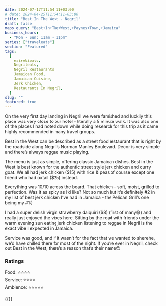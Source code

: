 ```yaml
---
date: 2024-07-17T11:54:11+03:00
# date: 2024-04-25T11:54:11+03:00
title: "Best In The West - Negril"
draft: false
maps_query: "Best+In+The+West,+Paynes+Town,+Jamaica"
business_hours:
  - "Mon - Sun: 11am - 11pm"
series: ["traveleats"]
section: "Featured"
tags:
  [
    nairobieats,
    Negrileats,
    Negril Restaurants,
    Jamaican Food,
    Jamaican Cuisine,
    Jerk Chicken,
    Restaurants In Negril,
  ]
slug: ""
featured: true
---
```


On the very first day landing in Negril we were famished and luckily this place was very close to our hotel - literally a 5 minute walk. It was also one of the places I had noted down while doing research for this trip as it came highly recommended in many travel groups.

Best in the West can be described as a street food restaurant that is right by the roadside along Negril’s Norman Manley Boulevard. Decor is very simple and there’s always reggae music playing.

The menu is just as simple, offering classic Jamaican dishes. Best in the West is best known for the authentic street style jerk chicken and curry goat. We all had jerk chicken ($15) with rice & peas of course except one friend who had oxtail ($25) instead.

Everything was 10/10 across the board. That chicken - soft, moist, grilled to perfection. Was it as spicy as I’d like? Not so much but it’s definitely #2 in my list of best jerk chicken I’ve had in Jamaica - the Pelican Grill’s one being my #1:)

I had a super delish virgin strawberry daiquiri ($8) (first of many😅) and really just enjoyed the vibes here. Sitting by the road with friends under the warm evening sun eating jerk chicken listening to reggae in Negril is the exact vibe I expected in Jamaica.

Service was good, and if it wasn’t for the fact that we wanted to sherehe, we’d have chilled there for most of the night. If you’re ever in Negril, check out Best in the West, there’s a reason that’s their name😉

### Ratings

Food: ⭐️⭐️⭐️⭐️<br>
Service: ⭐️⭐️⭐️⭐️<br>
Ambience: ⭐️⭐️⭐️⭐️⭐️<br>

{{<remote-image-gallery key="best-in-the-west">}}
